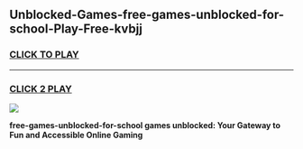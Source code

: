
## Unblocked-Games-free-games-unblocked-for-school-Play-Free-kvbjj
<h3>
<a href="https://premium76.site?title=free-games-unblocked-for-school&ref=19M">CLICK TO PLAY</a></h3>
<hr>

<h3>
<a href="https://premium76.site?title=free-games-unblocked-for-school&ref=19M">CLICK 2 PLAY</a>
  
</h3>

<a href="https://premium76.site?title=free-games-unblocked-for-school&ref=19M"><img src="https://clearcache.store/games.png"></a>


**free-games-unblocked-for-school games unblocked: Your Gateway to Fun and Accessible Online Gaming**
